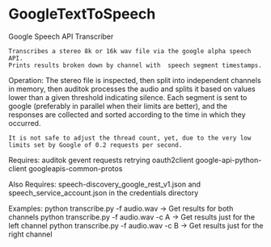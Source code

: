 # GoogleTextToSpeech
Google Speech API Transcriber

    Transcribes a stereo 8k or 16k wav file via the google alpha speech API. 
    Prints results broken down by channel with  speech segment timestamps. 
    
Operation:
    The stereo file is inspected, then split into independent channels in memory, then auditok processes the audio and splits it based on 
    values lower than a given threshold indicating silence. Each segment is sent to google (preferably in parallel when their limits are better),     and the responses are collected and sorted according to the time in which they occurred. 
    
    It is not safe to adjust the thread count, yet, due to the very low limits set by Google of 0.2 requests per second.
    
Requires:
  auditok
  gevent
  requests
  retrying
  oauth2client
  google-api-python-client
  googleapis-common-protos

Also Requires: 
  speech-discovery_google_rest_v1.json and speech_service_account.json in the credentials directory

Examples:
  python transcribe.py -f audio.wav      -> Get results for both channels
  python transcribe.py -f audio.wav -c A -> Get results just for the left channel
  python transcribe.py -f audio.wav -c B -> Get results just for the right channel


